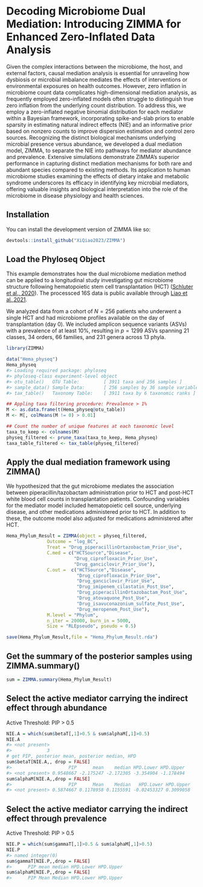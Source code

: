 
<!-- README.md is generated from README.Rmd. Please edit that file -->

# Decoding Microbiome Dual Mediation: Introducing ZIMMA for Enhanced Zero-Inflated Data Analysis

<!-- badges: start -->
<!-- badges: end -->

Given the complex interactions between the microbiome, the host, and
external factors, causal mediation analysis is essential for unraveling
how dysbiosis or microbial imbalance mediates the effects of
interventions or environmental exposures on health outcomes. However,
zero inflation in microbiome count data complicates high-dimensional
mediation analysis, as frequently employed zero-inflated models often
struggle to distinguish true zero inflation from the underlying count
distribution. To address this, we employ a zero-inflated negative
binomial distribution for each mediator within a Bayesian framework,
incorporating spike-and-slab priors to enable sparsity in estimating
natural indirect effects (NIE) and an informative prior based on nonzero
counts to improve dispersion estimation and control zero sources.
Recognizing the distinct biological mechanisms underlying microbial
presence versus abundance, we developed a dual mediation model, ZIMMA,
to separate the NIE into pathways for mediator abundance and prevalence.
Extensive simulations demonstrate ZIMMA’s superior performance in
capturing distinct mediation mechanisms for both rare and abundant
species compared to existing methods. Its application to human
microbiome studies examining the effects of dietary intake and metabolic
syndrome underscores its efficacy in identifying key microbial
mediators, offering valuable insights and biological interpretation into
the role of the microbiome in disease physiology and health sciences.

## Installation

You can install the development version of ZIMMA like so:

``` r
devtools::install_github("XiQiao2023/ZIMMA")
```

## Load the Phyloseq Object

This example demonstrates how the dual microbiome mediation method can
be applied to a longitudinal study investigating gut microbiome
structure following hematopoietic stem cell transplantation (HCT)
([Schluter et al.,
2020](https://www.nature.com/articles/s41586-020-2971-8)). The
processced 16S data is public available through [Liao et
al.,2021](https://www.nature.com/articles/s41597-021-00860-8).

We analyzed data from a cohort of $N = 256$ patients who underwent a
single HCT and had microbiome profiles available on the day of
transplantation (day 0). We included amplicon sequence variants (ASVs)
with a prevalence of at least 10%, resulting in $p = 1299$ ASVs spanning
21 classes, 34 orders, 66 families, and 231 genera across 13 phyla.

``` r
library(ZIMMA)

data("Hema_physeq")
Hema_physeq
#> Loading required package: phyloseq
#> phyloseq-class experiment-level object
#> otu_table()   OTU Table:         [ 3911 taxa and 256 samples ]
#> sample_data() Sample Data:       [ 256 samples by 36 sample variables ]
#> tax_table()   Taxonomy Table:    [ 3911 taxa by 6 taxonomic ranks ]

## Appling taxa filtering procedure: Prevalence > 1%
M <- as.data.frame(t(Hema_physeq@otu_table))
M <- M[, colMeans(M != 0) > 0.01] 

## Count the number of unique features at each taxonomic level
taxa_to_keep <- colnames(M)
physeq_filtered <- prune_taxa(taxa_to_keep, Hema_physeq)
taxa_table_filtered <- tax_table(physeq_filtered)
```

## Apply the dual mediation framework using ZIMMA()

We hypothesized that the gut microbiome mediates the association between
piperacillin/tazobactam administration prior to HCT and post-HCT white
blood cell counts in transplantation patients. Confounding variables for
the mediator model included hematopoietic cell source, underlying
disease, and other medications administered prior to HCT. In addition to
these, the outcome model also adjusted for medications administered
after HCT.

``` r
Hema_Phylum_Result = ZIMMA(object = physeq_filtered, 
               Outcome = "log_BC", 
               Treat = "Drug_piperacillinOrtazobactam_Prior_Use", 
               C.med = c("HCTSource","Disease",
                         "Drug_ciprofloxacin_Prior_Use",
                         "Drug_ganciclovir_Prior_Use"), 
               C.out =  c("HCTSource","Disease",
                          "Drug_ciprofloxacin_Prior_Use",
                          "Drug_ganciclovir_Prior_Use",
                          "Drug_imipenem_cilastatin_Post_Use",
                          "Drug_piperacillinOrtazobactam_Post_Use",
                          "Drug_atovaquone_Post_Use",
                          "Drug_isavuconazonium_sulfate_Post_Use",
                          "Drug_meropenem_Post_Use"), 
               M.level = "Phylum",
               n_iter = 20000, burn_in = 5000,
               Size = "RLEpseudo", pseudo = 0.5)

save(Hema_Phylum_Result,file = "Hema_Phylum_Result.rda")
```

## Get the summary of the posterior samples using ZIMMA.summary()

``` r
sum = ZIMMA.summary(Hema_Phylum_Result)
```

## Select the active mediator carrying the indirect effect through abundance

Active Threshold: PIP \> 0.5

``` r
NIE.A = which(sum$betaT[,1]>0.5 & sum$alphaM[,1]>0.5) 
NIE.A
#> <not present> 
#>             3
# get PIP, posterior mean, posterior median, HPD
sum$betaT[NIE.A,, drop = FALSE]
#>                     PIP      mean    median HPD.Lower HPD.Upper
#> <not present> 0.9548667 -2.175247 -2.172305 -3.354904 -1.178494
sum$alphaM[NIE.A,,drop = FALSE]
#>                     PIP      Mean    Median   HPD.Lower HPD.Upper
#> <not present> 0.5874667 0.1178958 0.1155591 -0.02453327 0.3099058
```

## Select the active mediator carrying the indirect effect through prevalence

Active Threshold: PIP \> 0.5

``` r
NIE.P = which(sum$gammaT[,1]>0.5 & sum$alphaM[,1]>0.5)
NIE.P
#> named integer(0)
sum$gammaT[NIE.P,,drop = FALSE]
#>      PIP mean median HPD.Lower HPD.Upper
sum$alphaM[NIE.P,,drop = FALSE]
#>      PIP Mean Median HPD.Lower HPD.Upper
```
